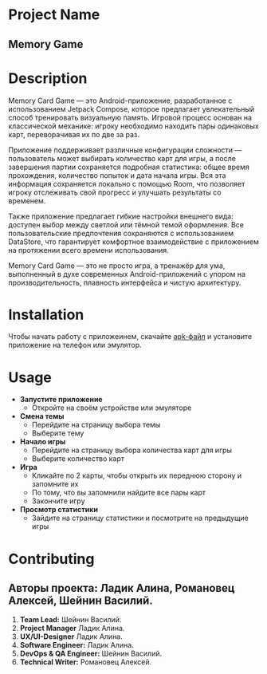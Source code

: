 # Project Name
## **Memory Game**
# Description
Memory Card Game — это Android-приложение, разработанное с использованием Jetpack Compose, которое предлагает увлекательный способ тренировать визуальную память. Игровой процесс основан на классической механике: игроку необходимо находить пары одинаковых карт, переворачивая их по две за раз.

Приложение поддерживает различные конфигурации сложности — пользователь может выбирать количество карт для игры, а после завершения партии сохраняется подробная статистика: общее время прохождения, количество попыток и дата начала игры. Вся эта информация сохраняется локально с помощью Room, что позволяет игроку отслеживать свой прогресс и улучшать результаты со временем.

Также приложение предлагает гибкие настройки внешнего вида: доступен выбор между светлой или тёмной темой оформления. Все пользовательские предпочтения сохраняются с использованием DataStore, что гарантирует комфортное взаимодействие с приложением на протяжении всего времени использования.

Memory Card Game — это не просто игра, а тренажёр для ума, выполненный в духе современных Android-приложений с упором на производительность, плавность интерфейса и чистую архитектуру.

# Installation
Чтобы начать работу с приложеинем, скачайте [apk-файл](https://github.com/fpmi-pmvs2025/pmvs12b-lab8-capricorn/blob/159e7c67d2ed62355c02ad6c03951f22f60026ca/app-release.apk) и установите приложение на телефон или эмулятор.
# Usage

+ **Запустите приложение**
  * Откройте на своём устройстве или эмуляторе
+ **Смена темы**
  * Перейдите на страницу выбора темы
  * Выберите тему
+ **Начало игры**
  * Перейдите на страницу выбора количества карт для игры
  * Выберите количество карт
+ **Игра**
  * Кликайте по 2 карты, чтобы открыть их переднюю сторону и запомните их
  * По тому, что вы запомнили найдите все пары карт
  * Закончите игру
+ **Просмотр статистики**
  * Зайдите на страницу статистики и посмотрите на предыдущие игры

# Contributing
## Авторы проекта: **Ладик Алина, Романовец Алексей, Шейнин Василий.**

1. **Team Lead:** Шейнин Василий.
2. **Project Manager** Ладик Алина.
3. **UX/UI-Designer** Ладик Алина.
4. **Software Engineer:** Ладик Алина.
5. **DevOps & QA Engineer:** Шейнин Василий.
6. **Technical Writer:** Романовец Алексей.
